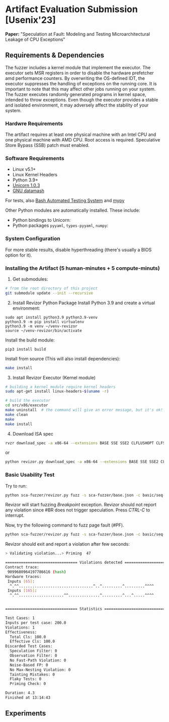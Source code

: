 # Artifact Evaluation Submission [Usenix'23]
**Paper:** "Speculation at Fault: Modeling and Testing Microarchitectural Leakage of CPU Exceptions"

## Requirements & Dependencies
The fuzzer includes a kernel module that implement the executor. The executor sets MSR registers in order to disable the hardware prefetcher amd performance counters. 
By overwriting the OS-defined IDT, the executor suppresses the handling of exceptions on the running core. It is important to note that this may affect other jobs running on your system. 
The fuzzer executes randomly generated programs in kernel space, intended to throw exceptions. Even though the executor provides a stable and isolated environment, it may adversely affect the stability of your system.

### Hardwre Requirements
The artifact requires at least one physical machine with an Intel CPU and one physical machine with AMD CPU. Root access is required. 
Speculative Store Bypass (SSB) patch must enabled.

### Software Requirements

* Linux v5.1+
* Linux Kernel Headers
* Python 3.9+
* [Unicorn 1.0.3](https://www.unicorn-engine.org/docs/)
* [GNU datamash](https://www.gnu.org/software/datamash/)

For tests, also [Bash Automated Testing System](https://bats-core.readthedocs.io/en/latest/index.html) and [mypy](https://mypy.readthedocs.io/en/latest/getting_started.html#installing-and-running-mypy)

Other Python modules are automatically installed. These include: 
* Python bindings to Unicorn:
* Python packages `pyyaml`, `types-pyyaml`, `numpy`:

### System Configuration
For more stable results, disable hyperthreading (there's usually a BIOS option for it).

### Installing the Artifact (5 human-minutes + 5 compute-minuts)

1. Get submodules:
```bash
# from the root directory of this project
git submodule update --init --recursive
```
2. Install Revizor Python Package
Install Python 3.9 and create a virtual environment:
```
sudo apt install python3.9 python3.9-venv
python3.9 -m pip install virtualenv
python3.9 -m venv ~/venv-revizor
source ~/venv-revizor/bin/activate
```

Install the build module:
```
pip3 install build
```

Install from source (This will also install dependencies):

```bash
make install
```

 3. Install Revizor Executor (Kernel module)
```bash
# building a kernel module require kernel headers
sudo apt-get install linux-headers-$(uname -r)

# build the executor
cd src/x86/executor
make uninstall  # the command will give an error message, but it's ok!
make clean
make
make install
```

4. Download ISA spec

```bash
rvzr download_spec -a x86-64 --extensions BASE SSE SSE2 CLFLUSHOPT CLFSH MPX --outfile base.json
```
or
```bash
python revizor.py download_spec -a x86-64 --extensions BASE SSE SSE2 CLFLUSHOPT CLFSH MPX --outfile base.json
```

### Basic Usability Test
Try to run:

```bash
python sca-fuzzer/revizor.py fuzz -s sca-fuzzer/base.json -c basic/seq-BP.yaml  -i 100 -n 100000000
```

Revizor will start fuzzing *Breakpoint* exception.  Revizor should not report any violation since #BR does not trigger speculation. Press *CTRL-C* to interrupt.

Now, try the following command to fuzz page fault (#PF).
```bash
python sca-fuzzer/revizor.py fuzz -s sca-fuzzer/base.json -c basic/seq-PF.yaml  -i 100 -n 100000000
```

Revizor should exit and report a violation after few seconds:

```bash
> Validating violation...> Priming  47             

================================ Violations detected ==========================
Contract trace:
 9099680964197786616 (hash)
Hardware traces:
 Inputs [65]:
  ^.^^.................................^..^.........^.........^^^^
 Inputs [165]:
  ^.^^....................^^..............^.........^...^.....^^^^


================================ Statistics ===================================

Test Cases: 1
Inputs per test case: 200.0
Violations: 1
Effectiveness: 
  Total Cls: 100.0
  Effective Cls: 100.0
Discarded Test Cases:
  Speculation Filter: 0
  Observation Filter: 0
  No Fast-Path Violation: 0
  Noise-Based FP: 0
  No Max-Nesting Violation: 0
  Tainting Mistakes: 0
  Flaky Tests: 0
  Priming Check: 0

Duration: 4.3
Finished at 13:14:43
```


## Experiments
